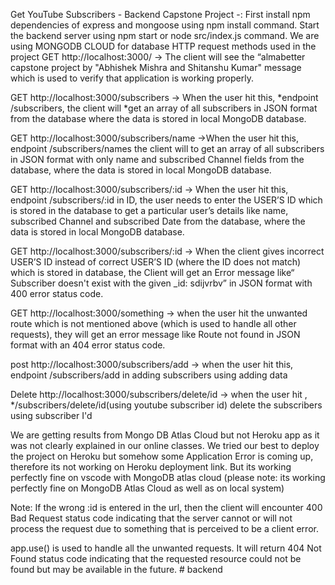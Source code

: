 Get YouTube Subscribers - Backend Capstone Project -:
First install npm dependencies of express and mongoose using npm install command.
Start the backend server using npm start or node src/index.js command.
We are using MONGODB CLOUD for database
HTTP request methods used in the project
GET http://localhost:3000/ → The client will see the “almabetter  capstone project by "Abhishek Mishra and Shitanshu Kumar" message which is used to verify that application is working properly.

GET http://localhost:3000/subscribers → When the user hit this, *endpoint /subscribers, the client will *get an array of all subscribers in JSON format from the database where the data is stored in local MongoDB database.

GET http://localhost:3000/subscribers/name →When the user hit this, endpoint /subscribers/names the client will to get an array of all subscribers in JSON format with only name and subscribed Channel fields from the database, where the data is stored in local MongoDB database.

GET http://localhost:3000/subscribers/:id → When the user hit this, endpoint /subscribers/:id in ID, the user needs to enter the USER’S ID which is stored in the database to get a particular user’s details like name, subscribed Channel and subscribed Date from the database, where the data is stored in local MongoDB database.

GET http://localhost:3000/subscribers/:id → When the client gives incorrect USER’S ID instead of correct USER’S ID (where the ID does not match) which is stored in database, the Client will get an Error message like“ Subscriber doesn't exist with the given _id: sdijvrbv” in JSON format with 400 error status code.

GET http://localhost:3000/something → when the user hit the unwanted route which is not mentioned above (which is used to handle all other requests), they will get an error message like Route not found in JSON format with an 404 error status code.

post http://localhost:3000/subscribers/add → when the user hit this, endpoint /subscribers/add in adding subscribers using adding data

Delete http://localhost:3000/subscribers/delete/id → when the user hit , */subscribers/delete/id(using youtube subscriber id) delete the subscribers using subscriber I'd

We are getting results from Mongo DB Atlas Cloud but not Heroku app as it was not clearly explained in our online classes. We tried our best to deploy the project on Heroku but somehow some Application Error is coming up, therefore its not working on Heroku deployment link. But its working perfectly fine on vscode with MongoDB atlas cloud (please note: its working perfectly fine on MongoDB Atlas Cloud as well as on local system)

Note: If the wrong :id is entered in the url, then the client will encounter 400 Bad Request status code indicating that the server cannot or will not process the request due to something that is perceived to be a client error.

app.use() is used to handle all the unwanted requests. It will return 404 Not Found status code indicating that the requested resource could not be found but may be available in the future.
#   b a c k e n d  
 